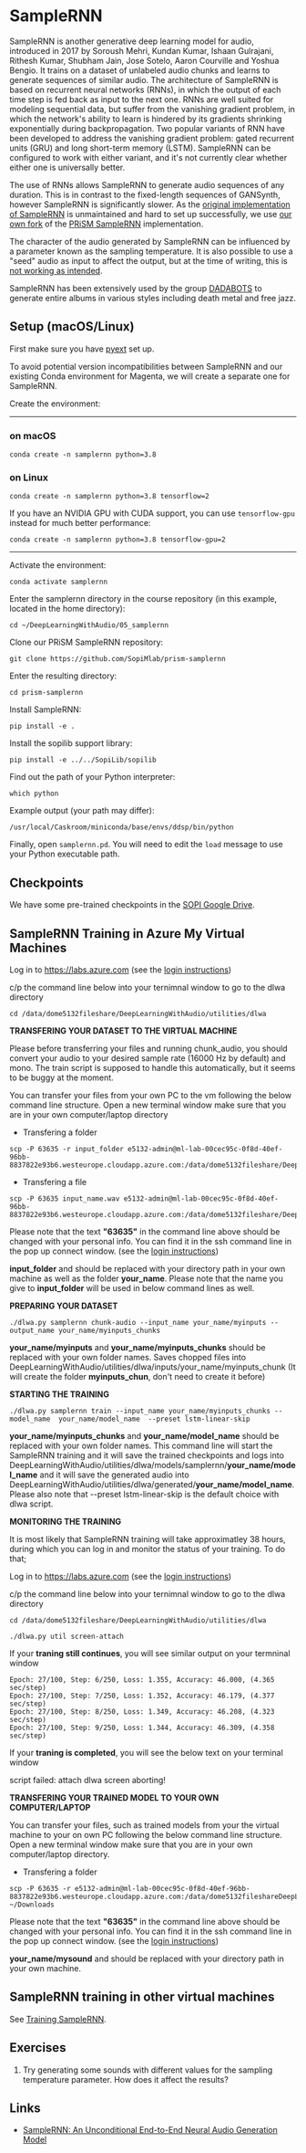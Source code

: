 # SampleRNN

SampleRNN is another generative deep learning model for audio, introduced in 2017 by Soroush Mehri, Kundan Kumar, Ishaan Gulrajani, Rithesh Kumar, Shubham Jain, Jose Sotelo, Aaron Courville and Yoshua Bengio. It trains on a dataset of unlabeled audio chunks and learns to generate sequences of similar audio. The architecture of SampleRNN is based on recurrent neural networks (RNNs), in which the output of each time step is fed back as input to the next one. RNNs are well suited for modeling sequential data, but suffer from the vanishing gradient problem, in which the network's ability to learn is hindered by its gradients shrinking exponentially during backpropagation. Two popular variants of RNN have been developed to address the vanishing gradient problem: gated recurrent units (GRU) and long short-term memory (LSTM). SampleRNN can be configured to work with either variant, and it's not currently clear whether either one is universally better.

The use of RNNs allows SampleRNN to generate audio sequences of any duration. This is in contrast to the fixed-length sequences of GANSynth, however SampleRNN is significantly slower. As the [original implementation of SampleRNN](https://github.com/soroushmehr/sampleRNN_ICLR2017) is unmaintained and hard to set up successfully, we use [our own fork](https://github.com/SopiMlab/prism-samplernn/) of the [PRiSM SampleRNN](https://github.com/rncm-prism/prism-samplernn/) implementation.

The character of the audio generated by SampleRNN can be influenced by a parameter known as the sampling temperature. It is also possible to use a "seed" audio as input to affect the output, but at the time of writing, this is [not working as intended](https://github.com/rncm-prism/prism-samplernn/issues/9#issuecomment-760905603).

SampleRNN has been extensively used by the group [DADABOTS](https://dadabots.com) to generate entire albums in various styles including death metal and free jazz.

## Setup (macOS/Linux)

First make sure you have [pyext](../utilities/pyext-setup/) set up.

To avoid potential version incompatibilities between SampleRNN and our existing Conda environment for Magenta, we will create a separate one for SampleRNN.

Create the environment:

----

### on macOS

```
conda create -n samplernn python=3.8
```

### on Linux

```
conda create -n samplernn python=3.8 tensorflow=2
```

If you have an NVIDIA GPU with CUDA support, you can use `tensorflow-gpu` instead for much better performance:

```
conda create -n samplernn python=3.8 tensorflow-gpu=2
```

----

Activate the environment:

```
conda activate samplernn
```

Enter the samplernn directory in the course repository (in this example, located in the home directory):

```
cd ~/DeepLearningWithAudio/05_samplernn
```

Clone our PRiSM SampleRNN repository:

```
git clone https://github.com/SopiMlab/prism-samplernn
```

Enter the resulting directory:

```
cd prism-samplernn
```

Install SampleRNN:

```
pip install -e .
```

Install the sopilib support library:

```
pip install -e ../../SopiLib/sopilib
```

Find out the path of your Python interpreter:

```
which python
```

Example output (your path may differ):

```
/usr/local/Caskroom/miniconda/base/envs/ddsp/bin/python
```

Finally, open `samplernn.pd`. You will need to edit the `load` message to use your Python executable path.

## Checkpoints

We have some pre-trained checkpoints in the [SOPI Google Drive](https://drive.google.com/drive/folders/1yoJhvr2UY0ID3AP6jumUItJJGSkiBEg_).


## SampleRNN Training in Azure My Virtual Machines

Log in to  https://labs.azure.com
(see the  [login instructions](https://github.com/SopiMlab/DeepLearningWithAudio/blob/master/00_introduction/))

c/p the command line below into your ternimnal window to go to the dlwa directory

```
cd /data/dome5132fileshare/DeepLearningWithAudio/utilities/dlwa
```



**TRANSFERING YOUR DATASET TO THE VIRTUAL MACHINE**

Please  before transferring your files and running chunk_audio, you should convert your audio to your desired sample rate (16000 Hz by default) and mono. The train script is supposed to handle this automatically, but it seems to be buggy at the moment.

You can transfer your files from your own PC to the vm following the below command line structure. Open a new terminal window make sure that you are in your own computer/laptop directory

* Transfering a folder
```
scp -P 63635 -r input_folder e5132-admin@ml-lab-00cec95c-0f8d-40ef-96bb-8837822e93b6.westeurope.cloudapp.azure.com:/data/dome5132fileshare/DeepLearningWithAudio/utilities/dlwa/inputs/your_name 
```

* Transfering a file
```
scp -P 63635 input_name.wav e5132-admin@ml-lab-00cec95c-0f8d-40ef-96bb-8837822e93b6.westeurope.cloudapp.azure.com:/data/dome5132fileshare/DeepLearningWithAudio/utilities/dlwa/inputs/your_name
```
Please note that the text **"63635"** in the command line above should be changed with your personal info. You can find it in the ssh command line in the pop up connect window. (see the  [login instructions](https://github.com/SopiMlab/DeepLearningWithAudio/blob/master/00_introduction/))

**input_folder** and should be replaced with your directory path in your own machine as well as the folder **your_name**. Please note that the name you give to **input_folder** will be used in below command lines as well.



**PREPARING YOUR DATASET**

```
./dlwa.py samplernn chunk-audio --input_name your_name/myinputs --output_name your_name/myinputs_chunks
```
**your_name/myinputs** and  **your_name/myinputs_chunks** should be replaced with your own folder names. Saves chopped files into DeepLearningWithAudio/utilities/dlwa/inputs/your_name/myinputs_chunk (It will create the folder **myinputs_chun**, don't need to create it before)



**STARTING THE TRAINING**

```
./dlwa.py samplernn train --input_name your_name/myinputs_chunks --model_name  your_name/model_name  --preset lstm-linear-skip
```
**your_name/myinputs_chunks** and  **your_name/model_name** should be replaced with your own folder names. This command line will start the SampleRNN training and it will save the trained checkpoints and logs into DeepLearningWithAudio/utilities/dlwa/models/samplernn/**your_name/model_name** and it will save the generated audio into DeepLearningWithAudio/utilities/dlwa/generated/**your_name/model_name**. Please also note that --preset lstm-linear-skip is the default choice with dlwa script.



**MONITORING THE TRAINING**

It is most likely that SampleRNN training will take approximatley 38 hours, during which you can log in and monitor the status of your training. To do that;

Log in to  https://labs.azure.com
(see the  [login instructions](https://github.com/SopiMlab/DeepLearningWithAudio/blob/master/00_introduction/))

c/p the command line below into your ternimnal window to go to the dlwa directory

```
cd /data/dome5132fileshare/DeepLearningWithAudio/utilities/dlwa
```

```
./dlwa.py util screen-attach
```

If your **traning still continues**, you will see similar output on your termninal window
```
Epoch: 27/100, Step: 6/250, Loss: 1.355, Accuracy: 46.000, (4.365 sec/step)
Epoch: 27/100, Step: 7/250, Loss: 1.352, Accuracy: 46.179, (4.377 sec/step)
Epoch: 27/100, Step: 8/250, Loss: 1.349, Accuracy: 46.208, (4.323 sec/step)
Epoch: 27/100, Step: 9/250, Loss: 1.344, Accuracy: 46.309, (4.358 sec/step)
```

If your **traning is completed**, you will see the below text on your terminal window

script failed: attach dlwa screen
aborting! 



**TRANSFERING YOUR TRAINED MODEL TO YOUR OWN COMPUTER/LAPTOP**

You can transfer your files, such as trained models from your the virtual machine to your on own PC  following the below command line structure. Open a new terminal window make sure that you are in your own computer/laptop directory.

* Transfering a folder

```
scp -P 63635 -r e5132-admin@ml-lab-00cec95c-0f8d-40ef-96bb-8837822e93b6.westeurope.cloudapp.azure.com:/data/dome5132fileshareDeepLearningWithAudio/utilities/dlwa/models/samplernn/your_name/model_name ~/Downloads
```

Please note that the text **"63635"** in the command line above should be changed with your personal info. You can find it in the ssh command line in the pop up connect window. (see the  [login instructions](https://github.com/SopiMlab/DeepLearningWithAudio/blob/master/00_introduction/))

**your_name/mysound** and should be replaced with your directory path in your own machine. 




## SampleRNN training in other virtual machines

See [Training SampleRNN](training.md).


## Exercises

1. Try generating some sounds with different values for the sampling temperature parameter. How does it affect the results?

## Links

- [SampleRNN: An Unconditional End-to-End Neural Audio Generation Model](https://arxiv.org/abs/1612.07837)

